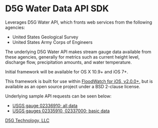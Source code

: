 D5G Water Data API SDK
======================

Leverages D5G Water API, which fronts web services from the following
agencies:

* United States Geological Survey
* United States Army Corps of Engineers

The underlying D5G Water API makes stream gauge data available from these
agencies, generally for metrics such as current height level, discharge flow,
precipitation amounts, and water temperature.

Initial framework will be available for OS X 10.9+ and iOS 7+.

This framework is built for use within [FloodWatch for iOS, v2.0.0+](http://floodwatchapp.com/),
but is available as an open source project under a BSD 2-clause license.

Underlying sample API requests can be seen below:

* [USGS gauge 02336910; all data](https://api.d5gtech.com/water/v1/gauge/usgs/02336910)
* [USGS gauges 02335910, 02337000; basic data](https://api.d5gtech.com/water/v1/gauges/basic/usgs:02336910,usgs:02337000)

[D5G Technology, LLC](http://d5gtech.com/)
